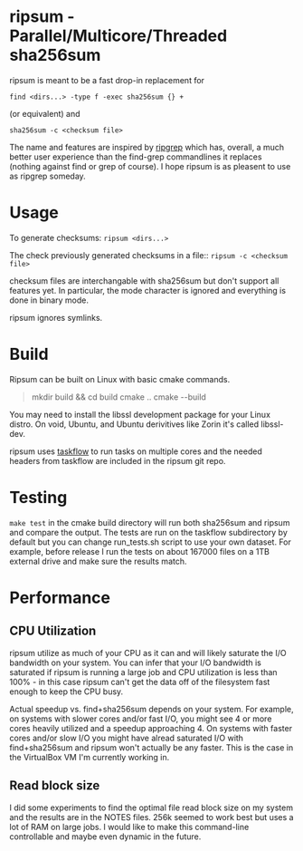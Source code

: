 # ripsum - Parallel/Multicore/Threaded sha256sum
ripsum is meant to be a fast drop-in replacement for
```
find <dirs...> -type f -exec sha256sum {} +
```
(or equivalent) and

```
sha256sum -c <checksum file>
```

The name and features are inspired by 
[ripgrep](https://github.com/BurntSushi/ripgrep) which has, overall, a much
better user experience than the find-grep commandlines it replaces (nothing
against find or grep of course). I hope ripsum is as pleasent to use as ripgrep
someday. 

# Usage
To generate checksums: `ripsum <dirs...>`

The check previously generated checksums in a file:: `ripsum -c <checksum
file>`

checksum files are interchangable with sha256sum but don't support all features
yet. In particular, the mode character is ignored and everything is done in
binary mode. 

ripsum ignores symlinks.

# Build

Ripsum can be built on Linux with basic cmake commands. 
> mkdir build && cd build
> cmake ..
> cmake --build 

You may need to install the libssl development package for your Linux distro.
On void, Ubuntu, and Ubuntu derivitives like Zorin it's called libssl-dev. 

ripsum uses [taskflow](https://taskflow.github.io) to run tasks on multiple
cores and the needed headers from taskflow are included in the ripsum git repo. 

# Testing

`make test` in the cmake build directory will run both sha256sum and ripsum and compare the output. The
tests are run on the taskflow subdirectory by default but you can change
run_tests.sh script to use your own dataset. For example, before release I run
the tests on about 167000 files on a 1TB external drive and make sure the
results match. 

# Performance

## CPU Utilization
ripsum utilize as much of your CPU as it can and will likely saturate the I/O
bandwidth on your system. You can infer that your I/O bandwidth is saturated if
ripsum is running a large job and CPU utilization is less than 100% - in this
case ripsum can't get the data off of the filesystem fast enough to keep the
CPU busy.

Actual speedup vs. find+sha256sum depends on your system. For example, on
systems with slower cores and/or fast I/O, you might see 4 or more cores
heavily utilized and a speedup approaching 4.  On systems with faster cores
and/or slow I/O you might have alread saturated I/O with find+sha256sum and
ripsum won't actually be any faster. This is the case in the VirtualBox VM I'm
currently working in.

## Read block size

I did some experiments to find the optimal file read block size on my system
and the results are in the NOTES files. 256k seemed to work best but uses a lot
of RAM on large jobs. I would like to make this command-line controllable and
maybe even dynamic in the future.




